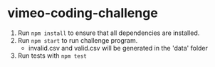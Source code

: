 # vimeo-coding-challenge

1. Run `npm install` to ensure that all dependencies are installed.
2. Run `npm start` to run challenge program.
    * invalid.csv and valid.csv will be generated in the 'data' folder
3. Run tests with `npm test`

